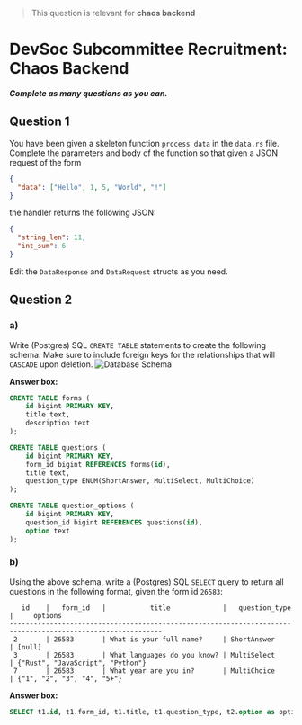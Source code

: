 > This question is relevant for **chaos backend**

# DevSoc Subcommittee Recruitment: Chaos Backend

***Complete as many questions as you can.***

## Question 1
You have been given a skeleton function `process_data` in the `data.rs` file.
Complete the parameters and body of the function so that given a JSON request of the form

```json
{
  "data": ["Hello", 1, 5, "World", "!"]
}
```

the handler returns the following JSON:
```json
{
  "string_len": 11,
  "int_sum": 6
}
```

Edit the `DataResponse` and `DataRequest` structs as you need.

## Question 2

### a)
Write (Postgres) SQL `CREATE TABLE` statements to create the following schema.
Make sure to include foreign keys for the relationships that will `CASCADE` upon deletion.
![Database Schema](db_schema.png)

**Answer box:**
```sql
CREATE TABLE forms (
    id bigint PRIMARY KEY,
    title text,
    description text
);

CREATE TABLE questions (
    id bigint PRIMARY KEY,
    form_id bigint REFERENCES forms(id),
    title text,
    question_type ENUM(ShortAnswer, MultiSelect, MultiChoice)
);

CREATE TABLE question_options (
    id bigint PRIMARY KEY,
    question_id bigint REFERENCES questions(id),
    option text
);
```

### b)
Using the above schema, write a (Postgres) SQL `SELECT` query to return all questions in the following format, given the form id `26583`:
```
   id    |   form_id   |           title             |   question_type   |     options
------------------------------------------------------------------------------------------------------------
 2       | 26583       | What is your full name?     | ShortAnswer       | [null]
 3       | 26583       | What languages do you know? | MultiSelect       | {"Rust", "JavaScript", "Python"}
 7       | 26583       | What year are you in?       | MultiChoice       | {"1", "2", "3", "4", "5+"}
```

**Answer box:**
```sql
SELECT t1.id, t1.form_id, t1.title, t1.question_type, t2.option as options FROM questions t1 JOIN question_options t2 on t1.id = t2.question_id;
```